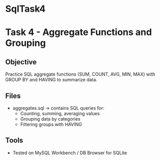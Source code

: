 # SqlTask4
# Task 4 - Aggregate Functions and Grouping

## Objective
Practice SQL aggregate functions (SUM, COUNT, AVG, MIN, MAX) with GROUP BY and HAVING to summarize data.

## Files
- aggregates.sql → contains SQL queries for:
  - Counting, summing, averaging values
  - Grouping data by categories
  - Filtering groups with HAVING

## Tools
- Tested on MySQL Workbench / DB Browser for SQLite
